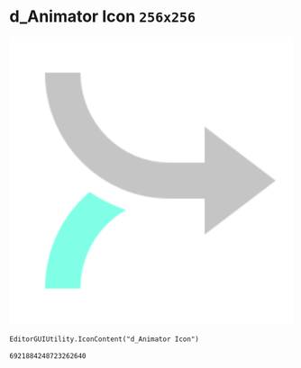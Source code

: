 # d_Animator Icon `256x256`
<img src="/img/d_Animator%20Icon.png" width=512 height=512>

``` CSharp
EditorGUIUtility.IconContent("d_Animator Icon")
```
```
6921884248723262640
```

